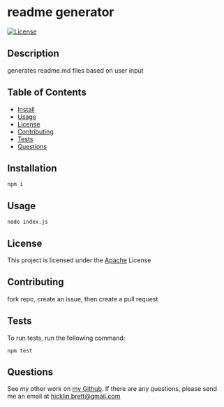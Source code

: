 # readme generator

  [![License](https://img.shields.io/badge/License-Apache_2.0-blue.svg)](https://opensource.org/licenses/Apache-2.0)

  ## Description
  generates readme.md files based on user input

  ## Table of Contents

  * [Install](#installation) 
  * [Usage](#usage)
  * [License](#license)
  * [Contributing](#contributing) 
  * [Tests](#tests)
  * [Questions](#questions)

  ## Installation
  ```
  npm i
  ```
  
  ## Usage
  ```
  node index.js
  ```
  
  
  ## License
  This project is licensed under the [Apache](https://opensource.org/licenses/Apache-2.0) License

  ## Contributing
  fork repo, create an issue, then create a pull request
  
  ## Tests
  To run tests, run the following command:
  ```
  npm test
  ``` 
  ## Questions
  
  See my other work on [my Github](https://github.com/brett-hicklin).
  If there are any questions, please send me an email at hicklin.brett@gmail.com
  
        